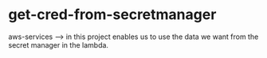 # get-cred-from-secretmanager
aws-services --> in this project enables us to use the data we want from the secret manager in the lambda.
